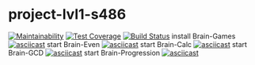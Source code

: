 # project-lvl1-s486
[![Maintainability](https://api.codeclimate.com/v1/badges/485b1377dfe48e14b58a/maintainability)](https://codeclimate.com/github/Vokvorob/project-lvl1-s486/maintainability)
[![Test Coverage](https://api.codeclimate.com/v1/badges/485b1377dfe48e14b58a/test_coverage)](https://codeclimate.com/github/Vokvorob/project-lvl1-s486/test_coverage)
[![Build Status](https://travis-ci.com/Vokvorob/project-lvl1-s486.svg?branch=master)](https://travis-ci.com/Vokvorob/project-lvl1-s486)
install Brain-Games
[![asciicast](https://asciinema.org/a/kkzAn63G5l8na0xQmJlyVtaEZ.svg)](https://asciinema.org/a/kkzAn63G5l8na0xQmJlyVtaEZ?autoplay=1)
start Brain-Even
[![asciicast](https://asciinema.org/a/IRCJwGloRHouJyQhNzw8UVOcx.svg)](https://asciinema.org/a/IRCJwGloRHouJyQhNzw8UVOcx?autoplay=1)
start Brain-Calc
[![asciicast](https://asciinema.org/a/jzKldYChcFeyveYBZ5hFIIQ04.svg)](https://asciinema.org/a/jzKldYChcFeyveYBZ5hFIIQ04?autoplay=1)
start Brain-GCD
[![asciicast](https://asciinema.org/a/fbj0SWfPe0hjeDcIMofRhobd1.svg)](https://asciinema.org/a/fbj0SWfPe0hjeDcIMofRhobd1?autoplay=1)
start Brain-Progression
[![asciicast](https://asciinema.org/a/cqkGHJxKNXIgm0KJJpDwu6tx6.svg)](https://asciinema.org/a/cqkGHJxKNXIgm0KJJpDwu6tx6?autoplay=1)

